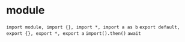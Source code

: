 # module

`import module, import {}, import *, import a as b`
`export default, export {}, export *, export a`
`import().then()`
`await`
